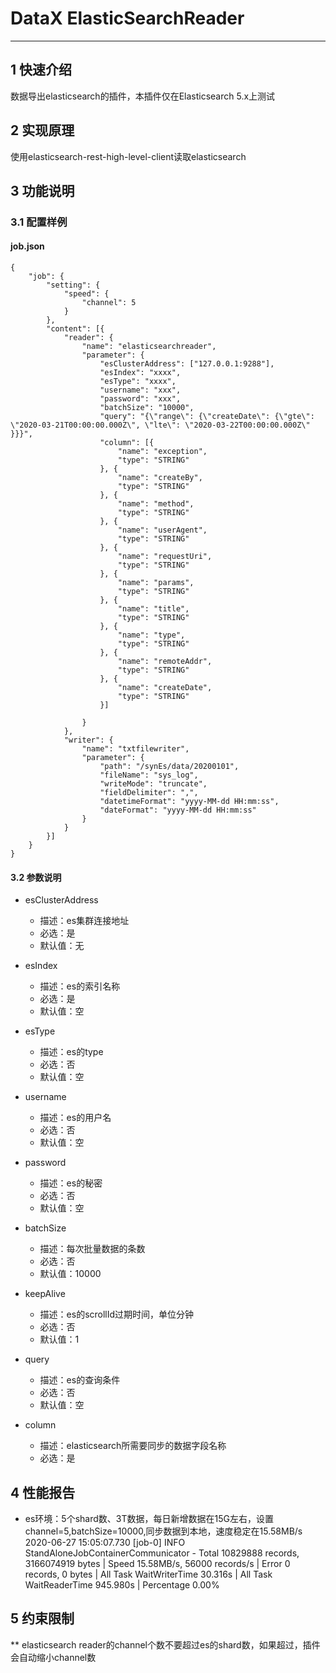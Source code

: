 # DataX ElasticSearchReader


---

## 1 快速介绍

数据导出elasticsearch的插件，本插件仅在Elasticsearch 5.x上测试

## 2 实现原理

使用elasticsearch-rest-high-level-client读取elasticsearch

## 3 功能说明

### 3.1 配置样例

#### job.json

```
{
	"job": {
		"setting": {
			"speed": {
				"channel": 5
			}
		},
		"content": [{
			"reader": {
				"name": "elasticsearchreader",
				"parameter": {
					"esClusterAddress": ["127.0.0.1:9288"],
					"esIndex": "xxxx",
					"esType": "xxxx",
					"username": "xxx",
					"password": "xxx",
					"batchSize": "10000",
					"query": "{\"range\": {\"createDate\": {\"gte\": \"2020-03-21T00:00:00.000Z\", \"lte\": \"2020-03-22T00:00:00.000Z\" }}}",
					"column": [{
						"name": "exception",
						"type": "STRING"
					}, {
						"name": "createBy",
						"type": "STRING"
					}, {
						"name": "method",
						"type": "STRING"
					}, {
						"name": "userAgent",
						"type": "STRING"
					}, {
						"name": "requestUri",
						"type": "STRING"
					}, {
						"name": "params",
						"type": "STRING"
					}, {
						"name": "title",
						"type": "STRING"
					}, {
						"name": "type",
						"type": "STRING"
					}, {
						"name": "remoteAddr",
						"type": "STRING"
					}, {
						"name": "createDate",
						"type": "STRING"
					}]

				}
			},
			"writer": {
				"name": "txtfilewriter",
				"parameter": {
					"path": "/synEs/data/20200101",
					"fileName": "sys_log",
					"writeMode": "truncate",
					"fieldDelimiter": ",",
					"datetimeFormat": "yyyy-MM-dd HH:mm:ss",
					"dateFormat": "yyyy-MM-dd HH:mm:ss"
				}
			}
		}]
	}
}
```

#### 3.2 参数说明

* esClusterAddress
  * 描述：es集群连接地址
  * 必选：是
  * 默认值：无

* esIndex
  * 描述：es的索引名称
  * 必选：是
  * 默认值：空

* esType
  * 描述：es的type
  * 必选：否
  * 默认值：空
* username
  * 描述：es的用户名
  * 必选：否
  * 默认值：空
      
* password
  * 描述：es的秘密
  * 必选：否
  * 默认值：空
  
* batchSize
  * 描述：每次批量数据的条数
  * 必选：否
  * 默认值：10000

* keepAlive
  * 描述：es的scrollId过期时间，单位分钟
  * 必选：否
  * 默认值：1
 
* query
  * 描述：es的查询条件
  * 必选：否
  * 默认值：空

* column
  * 描述：elasticsearch所需要同步的数据字段名称
  * 必选：是


## 4 性能报告
* es环境：5个shard数、3T数据，每日新增数据在15G左右，设置channel=5,batchSize=10000,同步数据到本地，速度稳定在15.58MB/s
2020-06-27 15:05:07.730 [job-0] INFO  StandAloneJobContainerCommunicator - Total 10829888 records, 3166074919 bytes | Speed 15.58MB/s, 56000 records/s | Error 0 records, 0 bytes |  All Task WaitWriterTime 30.316s |  All Task WaitReaderTime 945.980s | Percentage 0.00%

## 5 约束限制

** elasticsearch reader的channel个数不要超过es的shard数，如果超过，插件会自动缩小channel数